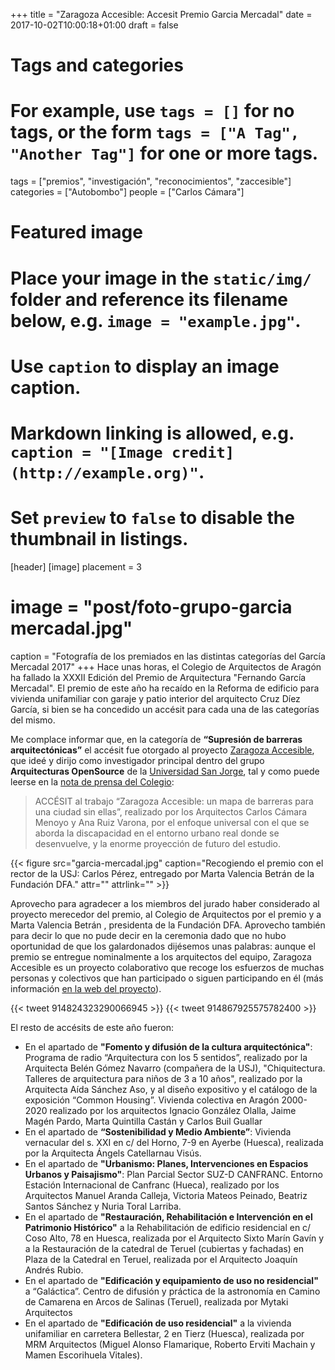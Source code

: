 +++
title = "Zaragoza Accesible: Accesit Premio Garcia Mercadal"
date = 2017-10-02T10:00:18+01:00
draft = false

# Tags and categories
# For example, use `tags = []` for no tags, or the form `tags = ["A Tag", "Another Tag"]` for one or more tags.
tags = ["premios", "investigación", "reconocimientos", "zaccesible"]
categories = ["Autobombo"]
people = ["Carlos Cámara"]

# Featured image
# Place your image in the `static/img/` folder and reference its filename below, e.g. `image = "example.jpg"`.
# Use `caption` to display an image caption.
#   Markdown linking is allowed, e.g. `caption = "[Image credit](http://example.org)"`.
# Set `preview` to `false` to disable the thumbnail in listings.
[header]
[image]
placement = 3
# image = "post/foto-grupo-garcia mercadal.jpg"
caption = "Fotografía de los premiados en las distintas categorías del García Mercadal 2017"
+++
Hace unas horas, el Colegio de Arquitectos de Aragón ha fallado la XXXII Edición del Premio de Arquitectura "Fernando García Mercadal". El premio de este año ha recaído en la Reforma de edificio para vivienda unifamiliar con garaje y patio interior del arquitecto Cruz Díez García, si bien se ha concedido un accésit para cada una de las categorías del mismo.

Me complace informar que, en la categoría de **“Supresión de barreras arquitectónicas”** el accésit fue otorgado al proyecto [Zaragoza Accesible](http://zaccesible.usj.es), que ideé y dirijo como investigador principal dentro del grupo **Arquitecturas OpenSource** de la [Universidad San Jorge](http://usj.es), tal y como puede leerse en la [nota de prensa del Colegio](http://www.coaaragon.es/noticia/fallo-del-jurado-xxxii-edicion-del-premio-de-arquitectura-fernando-garcia-mercadal):

> ACCÉSIT al trabajo “Zaragoza Accesible: un mapa de barreras para una ciudad sin ellas”, realizado por los Arquitectos Carlos Cámara Menoyo y Ana Ruiz Varona, por el enfoque universal con el que se aborda la discapacidad en el entorno urbano real donde se desenvuelve, y la enorme proyección de futuro del estudio.

{{< figure src="garcia-mercadal.jpg" caption="Recogiendo el premio con el rector de la USJ: Carlos Pérez, entregado por Marta Valencia Betrán de la Fundación DFA." attr="" attrlink="" >}}

Aprovecho para agradecer a los miembros del jurado haber considerado al proyecto merecedor del premio, al Colegio de Arquitectos por el premio y a Marta Valencia Betrán , presidenta de la Fundación DFA. Aprovecho también para decir lo que no pude decir en la ceremonia dado que no hubo oportunidad de que los galardonados dijésemos unas palabras: aunque el premio se entregue nominalmente a los arquitectos del equipo, Zaragoza Accesible es un proyecto colaborativo que recoge los esfuerzos de muchas personas y colectivos que han participado o siguen participando en él (más información [en la web del proyecto](http://zaccesible.usj.es)).

{{< tweet 914824323290066945 >}}
{{< tweet 914867925575782400 >}}

El resto de accésits de este año fueron:

* En el apartado de **"Fomento y difusión de la cultura arquitectónica"**: Programa de radio “Arquitectura con los 5 sentidos”, realizado por la Arquitecta Belén Gómez Navarro (compañera de la USJ), "Chiquitectura. Talleres de arquitectura para niños de 3 a 10 años", realizado por la Arquitecta Aída Sánchez Aso, y al  diseño expositivo y el catálogo de la exposición “Common Housing”. Vivienda colectiva en Aragón 2000-2020 realizado por los arquitectos Ignacio González Olalla, Jaime Magén Pardo, Marta Quintilla Castán y Carlos Buil Guallar
* En el apartado de **“Sostenibilidad y Medio Ambiente”**: Vivienda vernacular del s. XXI en c/ del Horno, 7-9 en Ayerbe (Huesca), realizada por la Arquitecta Ángels Catellarnau Visús.
* En el apartado de **"Urbanismo: Planes, Intervenciones en Espacios Urbanos y Paisajismo"**: Plan Parcial Sector SUZ-D CANFRANC. Entorno Estación Internacional de Canfranc (Hueca), realizado por los Arquitectos Manuel Aranda Calleja, Victoria Mateos Peinado, Beatriz Santos Sánchez y Nuria Toral Larriba.
* En el apartado de **"Restauración, Rehabilitación e Intervención en el Patrimonio Histórico"** a la Rehabilitación de edificio residencial en c/ Coso Alto, 78 en Huesca, realizada por el Arquitecto Sixto Marín Gavín y a la Restauración de la catedral de Teruel (cubiertas y fachadas) en Plaza de la Catedral en Teruel, realizada por el Arquitecto Joaquín Andrés Rubio.
* En el apartado de **"Edificación y equipamiento de uso no residencial"** a “Galáctica”. Centro de difusión y práctica de la astronomía en Camino de Camarena en Arcos de Salinas (Teruel), realizada por Mytaki Arquitectos
* En el apartado de **"Edificación de uso residencial"** a la vivienda unifamiliar en carretera Bellestar, 2 en Tierz (Huesca), realizada por MRM Arquitectos (Miguel Alonso Flamarique, Roberto Erviti Machain y Mamen Escorihuela Vitales).

